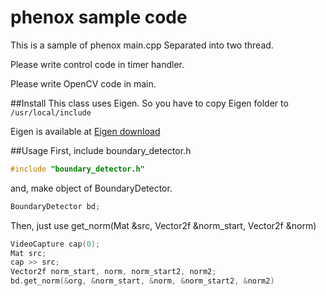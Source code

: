 # phenox sample code
This is a sample of phenox main.cpp
Separated into two thread.

Please write control code in timer handler.

Please write OpenCV code in main.

##Install
This class uses Eigen.
So you have to copy Eigen folder to `/usr/local/include`

Eigen is available at [Eigen download](http://eigen.tuxfamily.org/index.php?title=Main_Page#Download)

##Usage
First, include boundary_detector.h
```c++
#include "boundary_detector.h"
```
and, make object of BoundaryDetector.
```c++
BoundaryDetector bd;
```
Then, just use get_norm(Mat &src, Vector2f &norm_start, Vector2f &norm)
```c++
VideoCapture cap(0);
Mat src;
cap >> src;
Vector2f norm_start, norm, norm_start2, norm2;
bd.get_norm(&org, &norm_start, &norm, &norm_start2, &norm2)
